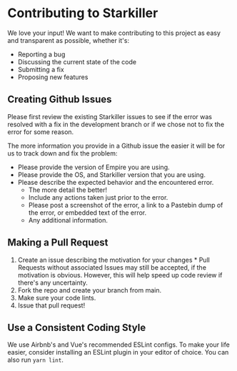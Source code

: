 # Contributing to Starkiller
We love your input! We want to make contributing to this project as easy and transparent as possible, whether it's:
  * Reporting a bug
  * Discussing the current state of the code
  * Submitting a fix
  * Proposing new features

## Creating Github Issues
Please first review the existing Starkiller issues to see if the error was resolved with a fix in the development branch or if we chose not to fix the error for some reason.

The more information you provide in a Github issue the easier it will be for us to track down and fix the problem:
  * Please provide the version of Empire you are using.
  * Please provide the OS, and Starkiller version that you are using.
  * Please describe the expected behavior and the encountered error.
    * The more detail the better!
    * Include any actions taken just prior to the error.
    * Please post a screenshot of the error, a link to a Pastebin dump of the error, or embedded text of the error.
    * Any additional information.

## Making a Pull Request
  1. Create an issue describing the motivation for your changes
    * Pull Requests without associated Issues may still be accepted, if the motivation is obvious. However, this will help speed up code review if there's any uncertainty.
  1. Fork the repo and create your branch from main.
  1. Make sure your code lints.
  1. Issue that pull request!

## Use a Consistent Coding Style
We use Airbnb's and Vue's recommended ESLint configs. To make your life easier, consider installing an ESLint plugin in your editor of choice. You can also run `yarn lint`.
